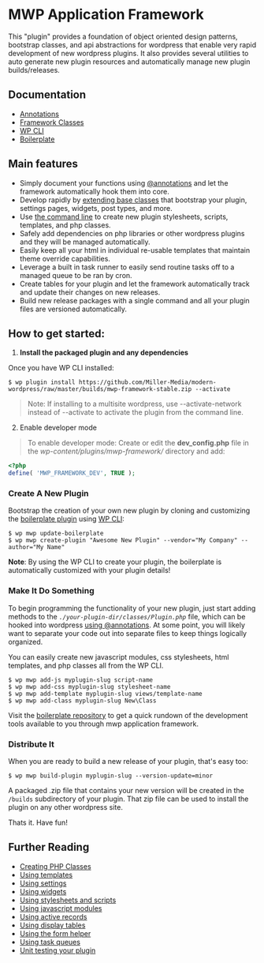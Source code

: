 MWP Application Framework
==================================

This "plugin" provides a foundation of object oriented design patterns, bootstrap classes, and api abstractions for wordpress that enable very rapid development of new wordpress plugins. It also provides several utilities to auto generate new plugin resources and automatically manage new plugin builds/releases.

## Documentation

- [Annotations](https://github.com/Miller-Media/modern-wordpress/wiki/@Annotations)
- [Framework Classes](https://github.com/Miller-Media/modern-wordpress/wiki)
- [WP CLI](https://github.com/Miller-Media/modern-wordpress/wiki/WP-CLI)
- [Boilerplate](https://github.com/Miller-Media/wp-plugin-boilerplate)

## Main features

* Simply document your functions using [@annotations](https://github.com/Miller-Media/modern-wordpress/wiki/@Annotations) and let the framework automatically hook them into core.
* Develop rapidly by [extending base classes](https://github.com/Miller-Media/wp-plugin-boilerplate) that bootstrap your plugin, settings pages, widgets, post types, and more.
* Use [the command line](https://github.com/Miller-Media/modern-wordpress/wiki/WP-CLI) to create new plugin stylesheets, scripts, templates, and php classes.
* Safely add dependencies on php libraries or other wordpress plugins and they will be managed automatically.
* Easily keep all your html in individual re-usable templates that maintain theme override capabilities.
* Leverage a built in task runner to easily send routine tasks off to a managed queue to be ran by cron.
* Create tables for your plugin and let the framework automatically track and update their changes on new releases.
* Build new release packages with a single command and all your plugin files are versioned automatically.

## How to get started:

1) **Install the packaged plugin and any dependencies**

Once you have WP CLI installed:
```
$ wp plugin install https://github.com/Miller-Media/modern-wordpress/raw/master/builds/mwp-framework-stable.zip --activate
```
> Note: If installing to a multisite wordpress, use --activate-network instead of --activate to activate the plugin from the command line.

2) Enable developer mode 

> To enable developer mode: Create or edit the **dev_config.php** file in the *wp-content/plugins/mwp-framework/* directory and add:
```php
<?php
define( 'MWP_FRAMEWORK_DEV', TRUE );
```

### Create A New Plugin
Bootstrap the creation of your own new plugin by cloning and customizing the [boilerplate plugin](https://github.com/Miller-Media/wp-plugin-boilerplate) using [WP CLI](https://wp-cli.org/):
```
$ wp mwp update-boilerplate
$ wp mwp create-plugin "Awesome New Plugin" --vendor="My Company" --author="My Name"
```
**Note**: By using the WP CLI to create your plugin, the boilerplate is automatically customized with your plugin details!

### Make It Do Something
To begin programming the functionality of your new plugin, just start adding methods to the *`./your-plugin-dir/classes/Plugin.php`* file, which can be hooked into wordpress [using @annotations](https://github.com/Miller-Media/modern-wordpress/wiki/@Annotations). At some point, you will likely want to separate your code out into separate files to keep things logically organized.

You can easily create new javascript modules, css stylesheets, html templates, and php classes all from the WP CLI.
```
$ wp mwp add-js myplugin-slug script-name
$ wp mwp add-css myplugin-slug stylesheet-name
$ wp mwp add-template myplugin-slug views/template-name
$ wp mwp add-class myplugin-slug New\Class
```

Visit the [boilerplate repository](https://github.com/Miller-Media/wp-plugin-boilerplate) to get a quick rundown of the development tools available to you through mwp application framework.

### Distribute It
When you are ready to build a new release of your plugin, that's easy too:

```
$ wp mwp build-plugin myplugin-slug --version-update=minor
```
A packaged .zip file that contains your new version will be created in the `/builds` subdirectory of your plugin. That zip file can be used to install the plugin on any other wordpress site.

Thats it. Have fun!

## Further Reading

* [Creating PHP Classes](https://github.com/Miller-Media/wp-plugin-boilerplate/blob/master/README.md#php-classes)
* [Using templates](https://github.com/Miller-Media/wp-plugin-boilerplate/blob/master/README.md#html-templating)
* [Using settings](https://github.com/Miller-Media/wp-plugin-boilerplate/blob/master/README.md#plugin-settings)
* [Using widgets](https://github.com/Miller-Media/wp-plugin-boilerplate/blob/master/README.md#widgets)
* [Using stylesheets and scripts](https://github.com/Miller-Media/wp-plugin-boilerplate/blob/master/README.md#stylesheets-and-scripts)
* [Using javascript modules](https://github.com/Miller-Media/wp-plugin-boilerplate/blob/master/README.md#javascript-module-programming)
* [Using active records](https://github.com/Miller-Media/wp-plugin-boilerplate/blob/master/README.md#database-records)
* [Using display tables](https://github.com/Miller-Media/wp-plugin-boilerplate/blob/master/README.md#active-record-display-tables)
* [Using the form helper](https://github.com/Miller-Media/wp-plugin-boilerplate/blob/master/README.md#form-helper)
* [Using task queues](https://github.com/Miller-Media/wp-plugin-boilerplate/blob/master/README.md#task-queues)
* [Unit testing your plugin](https://github.com/Miller-Media/wp-plugin-boilerplate/blob/master/README.md#testing-your-plugin)
